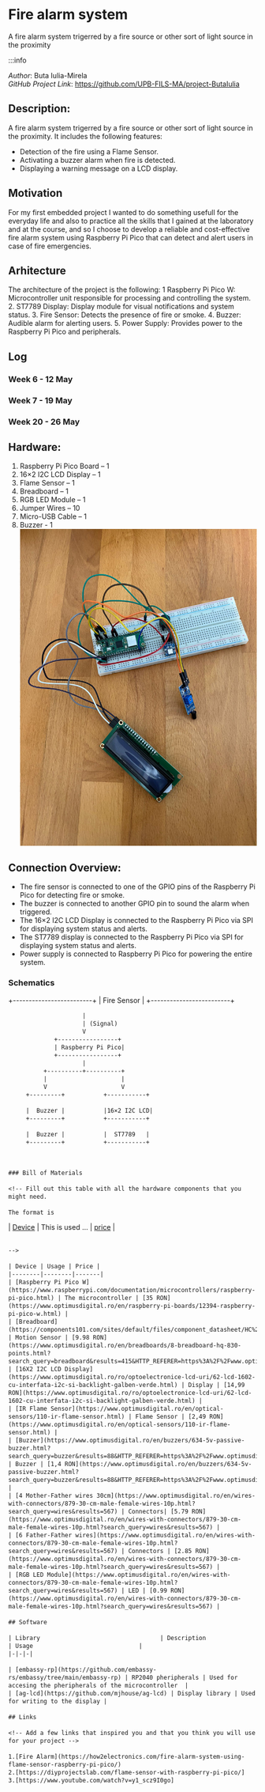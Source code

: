# Fire alarm system
A fire alarm system trigerred by a fire source or other sort of light source in the proximity

:::info

*Author*: Buta Iulia-Mirela \
*GitHub Project Link*: https://github.com/UPB-FILS-MA/project-ButaIulia




## Description: 

A fire alarm system trigerred by a fire source or other sort of light source in the proximity. It includes the following features:
- Detection of the fire using a Flame Sensor.
- Activating a buzzer alarm when fire is detected.
- Displaying a warning message on a LCD display.

## Motivation
For my first embedded project I wanted to do something usefull for the everyday life and also to practice all the skills that I gained at the laboratory and at the course, and so I choose to  develop a reliable and cost-effective fire alarm system using Raspberry Pi Pico that can detect and alert users in case of fire emergencies.

## Arhitecture
The architecture of the project is the following:
1	Raspberry Pi Pico W: Microcontroller unit responsible for processing and controlling the system.
2. ST7789 Display: Display module for visual notifications and system status.
3. Fire Sensor: Detects the presence of fire or smoke.
4. Buzzer: Audible alarm for alerting users.
5. Power Supply: Provides power to the Raspberry Pi Pico and peripherals.

## Log

<!-- write every week your progress here -->

### Week 6 - 12 May

### Week 7 - 19 May

### Week 20 - 26 May

## Hardware:

1. Raspberry Pi Pico Board – 1
2. 16×2 I2C LCD Display – 1
3. Flame Sensor – 1
4. Breadboard – 1
5. RGB LED Module – 1
6. Jumper Wires – 10
7. Micro-USB Cable – 1
9. Buzzer - 1
![alt text](picture.jpeg)

## Connection Overview:
* The fire sensor is connected to one of the GPIO pins of the Raspberry Pi Pico for detecting fire or smoke.
* The buzzer is connected to another GPIO pin to sound the alarm when triggered.
* The 16×2 I2C LCD Display is connected to the Raspberry Pi Pico via SPI for displaying system status and alerts.
* The ST7789 display is connected to the Raspberry Pi Pico via SPI for displaying system status and alerts.
* Power supply is connected to Raspberry Pi Pico for powering the entire system.

### Schematics
+-------------------------+
|      Fire Sensor        |
+-------------------------+

                         |
                         | (Signal)
                         V
                 +-----------------+
                 | Raspberry Pi Pico|
                 +-----------------+
                         |
              +----------+----------+
              |                     |
              V                     V
         +---------+           +-----------+

         |  Buzzer |           |16×2 I2C LCD|
         +---------+           +-----------+

         |  Buzzer |           |  ST7789   |
         +---------+           +-----------+
```


### Bill of Materials

<!-- Fill out this table with all the hardware components that you might need.

The format is 
```
| [Device](link://to/device) | This is used ... | [price](link://to/store) |

```

-->

| Device | Usage | Price |
|--------|--------|-------|
| [Raspberry Pi Pico W](https://www.raspberrypi.com/documentation/microcontrollers/raspberry-pi-pico.html) | The microcontroller | [35 RON](https://www.optimusdigital.ro/en/raspberry-pi-boards/12394-raspberry-pi-pico-w.html) |
| [Breadboard](https://components101.com/sites/default/files/component_datasheet/HC%20SR501%20PIR%20Sensor%20Datasheet.pdf) | Motion Sensor | [9.98 RON](https://www.optimusdigital.ro/en/breadboards/8-breadboard-hq-830-points.html?search_query=breadboard&results=415&HTTP_REFERER=https%3A%2F%2Fwww.optimusdigital.ro%2Fen%2Fsearch%3Fcontroller%3Dsearch%26orderby%3Dposition%26orderway%3Ddesc%26search_query%3Dbreadboard%26submit_search%3D)|
| [16X2 I2C LCD Display](https://www.optimusdigital.ro/ro/optoelectronice-lcd-uri/62-lcd-1602-cu-interfata-i2c-si-backlight-galben-verde.html) | Display | [14,99 RON](https://www.optimusdigital.ro/ro/optoelectronice-lcd-uri/62-lcd-1602-cu-interfata-i2c-si-backlight-galben-verde.html) |
| [IR Flame Sensor](https://www.optimusdigital.ro/en/optical-sensors/110-ir-flame-sensor.html) | Flame Sensor | [2,49 RON](https://www.optimusdigital.ro/en/optical-sensors/110-ir-flame-sensor.html) |
| [Buzzer](https://www.optimusdigital.ro/en/buzzers/634-5v-passive-buzzer.html?search_query=buzzer&results=88&HTTP_REFERER=https%3A%2F%2Fwww.optimusdigital.ro%2Fen%2Fsearch%3Fcontroller%3Dsearch%26orderby%3Dposition%26orderway%3Ddesc%26search_query%3Dbuzzer%26submit_search%3D) | Buzzer | [1,4 RON](https://www.optimusdigital.ro/en/buzzers/634-5v-passive-buzzer.html?search_query=buzzer&results=88&HTTP_REFERER=https%3A%2F%2Fwww.optimusdigital.ro%2Fen%2Fsearch%3Fcontroller%3Dsearch%26orderby%3Dposition%26orderway%3Ddesc%26search_query%3Dbuzzer%26submit_search%3D) |
| [4 Mother-Father wires 30cm](https://www.optimusdigital.ro/en/wires-with-connectors/879-30-cm-male-female-wires-10p.html?search_query=wires&results=567) | Connectors| [5.79 RON](https://www.optimusdigital.ro/en/wires-with-connectors/879-30-cm-male-female-wires-10p.html?search_query=wires&results=567) |
| [6 Father-Father wires](https://www.optimusdigital.ro/en/wires-with-connectors/879-30-cm-male-female-wires-10p.html?search_query=wires&results=567) | Connectors | [2.85 RON](https://www.optimusdigital.ro/en/wires-with-connectors/879-30-cm-male-female-wires-10p.html?search_query=wires&results=567) |
| [RGB LED Module](https://www.optimusdigital.ro/en/wires-with-connectors/879-30-cm-male-female-wires-10p.html?search_query=wires&results=567) | LED | [0.99 RON](https://www.optimusdigital.ro/en/wires-with-connectors/879-30-cm-male-female-wires-10p.html?search_query=wires&results=567) |

## Software

| Library                                  | Description                        | Usage                              |
|-|-|-|

| [embassy-rp](https://github.com/embassy-rs/embassy/tree/main/embassy-rp) | RP2040 pheripherals | Used for accesing the pheripherals of the microcontroller  |
| [ag-lcd](https://github.com/mjhouse/ag-lcd) | Display library | Used for writing to the display |

## Links

<!-- Add a few links that inspired you and that you think you will use for your project -->

1.[Fire Alarm](https://how2electronics.com/fire-alarm-system-using-flame-sensor-raspberry-pi-pico/)
2.[https://diyprojectslab.com/flame-sensor-with-raspberry-pi-pico/]
3.[https://www.youtube.com/watch?v=y1_scz9I0go]

